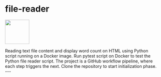 # file-reader
[<img src="https://github.com/user-attachments/assets/5edd93c3-b713-4964-99b4-d203b654c42d" width="80" height="80">](https://georges034302.github.io/file-reader/)

Reading text file content and display word count on HTML using Python script running on a Docker image. Run pytest script on Docker to test the Python file reader script.
The project is a GitHub workflow pipeline, where each step triggers the next. 
Clone the repository to start initialization phase.
---<br><br>
